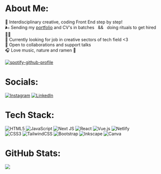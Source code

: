 # About Me:
🌱 Interdisciplinary creative, coding Front End step by step!<br>🌬️ Sending my <a href="https://nicol-wesolowska.com/#projects">portfolio<a/> and CV's in batches &nbsp;&nbsp;&&&nbsp;&nbsp; doing rituals to get hired 🧙‍♂️<br>🦺 Currently looking for job in creative sectors of tech field <3
<br>🤝 Open to collaborations and support talks <br>🎧 Love music, nature and ramen 🍜<br><br>
[![spotify-github-profile](https://spotify-github-profile.vercel.app/api/view?uid=nixieniki&cover_image=true&theme=natemoo-re&show_offline=true&background_color=0e247c&interchange=false&bar_color=53b14f&bar_color_cover=false)](https://spotify-github-profile.vercel.app/api/view?uid=nixieniki&redirect=true)


# Socials:
[![Instagram](https://img.shields.io/badge/Instagram-%23E4405F.svg?logo=Instagram&logoColor=white)](https://instagram.com/nicolvska) [![LinkedIn](https://img.shields.io/badge/LinkedIn-%230077B5.svg?logo=linkedin&logoColor=white)](https://linkedin.com/in/nicol-wesołowska-53165025b) 

# Tech Stack:
![HTML5](https://img.shields.io/badge/html5-%23E34F26.svg?style=for-the-badge&logo=html5&logoColor=white) 
![JavaScript](https://img.shields.io/badge/javascript-%23323330.svg?style=for-the-badge&logo=javascript&logoColor=%23F7DF1E) 
![Next JS](https://img.shields.io/badge/Next-black?style=for-the-badge&logo=next.js&logoColor=white) 
![React](https://img.shields.io/badge/react-%2320232a.svg?style=for-the-badge&logo=react&logoColor=%2361DAFB) 
![Vue.js](https://img.shields.io/badge/vuejs-%2335495e.svg?style=for-the-badge&logo=vuedotjs&logoColor=%234FC08D)
![Netlify](https://img.shields.io/badge/netlify-%23000000.svg?style=for-the-badge&logo=netlify&logoColor=#00C7B7)<br>
![CSS3](https://img.shields.io/badge/css3-%231572B6.svg?style=for-the-badge&logo=css3&logoColor=white) 
![TailwindCSS](https://img.shields.io/badge/tailwindcss-%2338B2AC.svg?style=for-the-badge&logo=tailwind-css&logoColor=white) 
![Bootstrap](https://img.shields.io/badge/bootstrap-%23563D7C.svg?style=for-the-badge&logo=bootstrap&logoColor=white) 
![Inkscape](https://img.shields.io/badge/Inkscape-e0e0e0?style=for-the-badge&logo=inkscape&logoColor=080A13)
![Canva](https://img.shields.io/badge/Canva-%2300C4CC.svg?style=for-the-badge&logo=Canva&logoColor=white) 

# GitHub Stats:
![](https://github-readme-stats.vercel.app/api?username=NanaNiki&theme=nightowl&hide_border=false&include_all_commits=true&count_private=true)<br/>
<!-- ![](https://github-readme-streak-stats.herokuapp.com/?user=NanaNiki&theme=nightowl&hide_border=false)<br/>
![](https://github-readme-stats.vercel.app/api/top-langs/?username=NanaNiki&theme=nightowl&hide_border=false&include_all_commits=true&count_private=true&layout=compact)
polish translation of my web app:<a href="https://emotions-assistant.netlify.app/"><b>&emsp;Emotions Assistant</b></a>
--- -->
